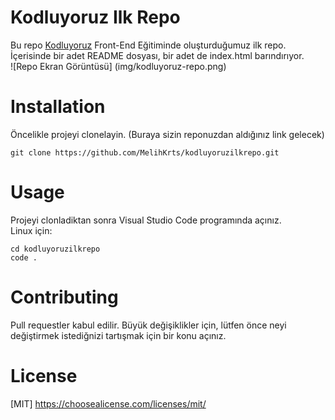 # Kodluyoruz Ilk Repo

Bu repo [Kodluyoruz](https://www.kodluyoruz.org) Front-End Eğitiminde oluşturduğumuz ilk repo. İçerisinde bir adet README dosyası, bir adet de index.html barındırıyor.
<br>
![Repo Ekran Görüntüsü] (img/kodluyoruz-repo.png)


# Installation

Öncelikle projeyi clonelayin. (Buraya sizin reponuzdan aldığınız link gelecek)

```
git clone https://github.com/MelihKrts/kodluyoruzilkrepo.git
```


# Usage

Projeyi clonladiktan sonra Visual Studio Code programında açınız.<br>
Linux için:

```
cd kodluyoruzilkrepo
code .
```
# Contributing

Pull requestler kabul edilir. Büyük değişiklikler için, lütfen önce neyi değiştirmek istediğnizi tartışmak  için bir konu açınız.

# License

[MIT] https://choosealicense.com/licenses/mit/


